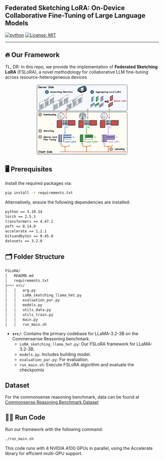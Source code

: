 ## Federated Sketching LoRA: On-Device Collaborative Fine-Tuning of Large Language Models

[![python](https://img.shields.io/badge/Python_3.10-306998?logo=python&logoColor=FFD43B)](https://www.python.org/downloads/release/python-31012/)
[![License: MIT](https://img.shields.io/badge/license-MIT-750014.svg)](https://opensource.org/licenses/MIT) 

---
## 🔥 Our Framework

TL, DR: In this repo, we provide the implementation of **Federated Sketching LoRA** (FSLoRA), a novel methodology for collaborative LLM fine-tuning across resource-heterogeneous devices

<div align="center">
    <img src="figures/Overview.png" alt="overview" style="width:60%;"/>
</div>


## 🖥️ Prerequisites

Install the required packages via:
```bash
pip install -r requirements.txt
```

Alternatively, ensure the following dependencies are installed:
```plaintext
python == 3.10.14
torch == 2.5.1
transformers == 4.47.1
peft == 0.14.0
accelerate == 1.2.1
bitsandbytes == 0.45.0
datasets == 3.2.0
```

## 🗂️ Folder Structure
```
FSLoRA/
│   README.md
│   requirements.txt
├─── src/
│   │   arg.py
│   │   LoRA_sketching_llama_het.py
│   │   evaluation_par.py
│   │   models.py
│   │   utils_data.py
│   │   utils_train.py
│   │   main.py
│   │   run_main.sh
```
- **`src/`**: Contains the primary codebase for LLaMA-3.2-3B on the Commensense Reasoning benchmark.
  - `LoRA_sketching_llama_het.py`: Our FSLoRA framework for LLaMA-3.2-3B.
  - `models.py`: Includes building model.
  - `evaluation_par.py`: For evaluation.
  - `run_main.sh`: Execute FSLoRA algorithm and evaluate the checkpoints

## Dataset
For the commonsense reasoning benchmark, data can be found at [Commonsense Reasoning Benchmark Dataset](https://github.com/AGI-Edgerunners/LLM-Adapters/tree/main/dataset)

## 🏃‍♂ Run Code

Run our framework with the following command:
```bash
./run_main.sh
```
This code runs with 4 NVIDIA A100 GPUs in parallel, using the Accelerate library for efficient multi-GPU support.
